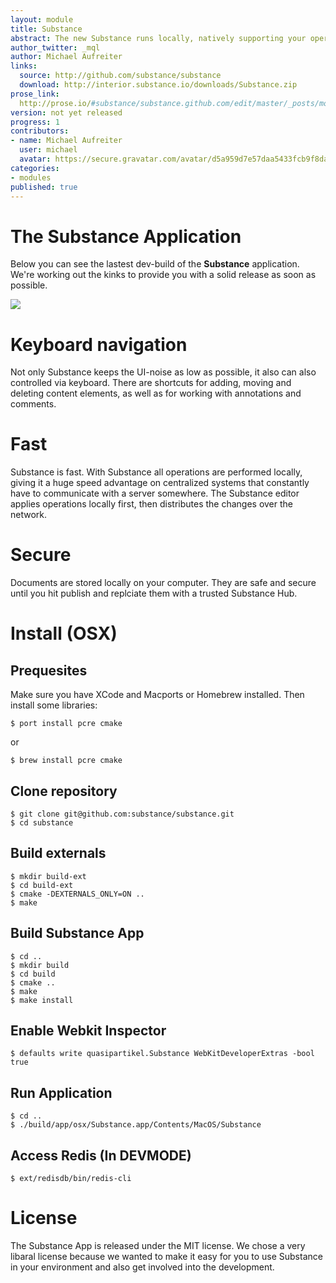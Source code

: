 ```yaml
---
layout: module
title: Substance
abstract: The new Substance runs locally, natively supporting your operating system. However Substance is still built almost exclusively using web technology.
author_twitter: _mql
author: Michael Aufreiter
links:
  source: http://github.com/substance/substance
  download: http://interior.substance.io/downloads/Substance.zip
prose_link:
  http://prose.io/#substance/substance.github.com/edit/master/_posts/modules/0100-01-01-substance.md
version: not yet released
progress: 1
contributors:
- name: Michael Aufreiter
  user: michael
  avatar: https://secure.gravatar.com/avatar/d5a959d7e57daa5433fcb9f8da40be4b?d=https://a248.e.akamai.net/assets.github.com%2Fimages%2Fgravatars%2Fgravatar-140.png
categories:
- modules
published: true
---
```


# The Substance Application

Below you can see the lastest dev-build of the **Substance** application. We're working out the kinks to provide you with a solid release as soon as possible.

![](http://interior.substance.io/images/campaign/substance.png)

# Keyboard navigation

Not only Substance keeps the UI-noise as low as possible, it also can also controlled via keyboard. There are shortcuts for adding, moving and deleting content elements, as well as for working with annotations and comments.

# Fast

Substance is fast. With Substance all operations are performed locally, giving it a huge speed advantage on centralized systems that constantly have to communicate with a server somewhere. The Substance editor applies operations locally first, then distributes the changes over the network.

# Secure

Documents are stored locally on your computer. They are safe and secure until you hit publish and replciate them with a trusted Substance Hub.


# Install (OSX)

## Prequesites

Make sure you have XCode and Macports or Homebrew installed. Then install some libraries:

	$ port install pcre cmake
or  

	$ brew install pcre cmake
    
## Clone repository

    $ git clone git@github.com:substance/substance.git
    $ cd substance

## Build externals

    $ mkdir build-ext
    $ cd build-ext
    $ cmake -DEXTERNALS_ONLY=ON ..
    $ make

## Build Substance App

    $ cd ..
    $ mkdir build
    $ cd build
	$ cmake ..
    $ make
    $ make install

## Enable Webkit Inspector

    $ defaults write quasipartikel.Substance WebKitDeveloperExtras -bool true

## Run Application

    $ cd ..
    $ ./build/app/osx/Substance.app/Contents/MacOS/Substance
    
## Access Redis (In DEVMODE)

	$ ext/redisdb/bin/redis-cli

# License

The Substance App is released under the MIT license. We chose a very libaral license because we wanted to make it easy for you to use Substance in your environment and also get involved into the development.